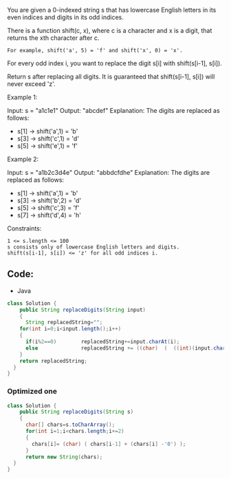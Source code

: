 You are given a 0-indexed string s that has lowercase English letters in its even indices and digits in its odd indices.

There is a function shift(c, x), where c is a character and x is a digit, that returns the xth character after c.

    For example, shift('a', 5) = 'f' and shift('x', 0) = 'x'.

For every odd index i, you want to replace the digit s[i] with shift(s[i-1], s[i]).

Return s after replacing all digits. It is guaranteed that shift(s[i-1], s[i]) will never exceed 'z'.

 

Example 1:

Input: s = "a1c1e1"
Output: "abcdef"
Explanation: The digits are replaced as follows:
- s[1] -> shift('a',1) = 'b'
- s[3] -> shift('c',1) = 'd'
- s[5] -> shift('e',1) = 'f'

Example 2:

Input: s = "a1b2c3d4e"
Output: "abbdcfdhe"
Explanation: The digits are replaced as follows:
- s[1] -> shift('a',1) = 'b'
- s[3] -> shift('b',2) = 'd'
- s[5] -> shift('c',3) = 'f'
- s[7] -> shift('d',4) = 'h'

 

Constraints:

    1 <= s.length <= 100
    s consists only of lowercase English letters and digits.
    shift(s[i-1], s[i]) <= 'z' for all odd indices i.

## Code:
- Java
```java
class Solution {
    public String replaceDigits(String input) 
    {
      String replacedString="";
    for(int i=0;i<input.length();i++)
    {
      if(i%2==0)        replacedString+=input.charAt(i);
      else              replacedString += ((char)  (  ((int)(input.charAt(i-1))) + (Integer.parseInt(""+input.charAt(i)))  ));
    }
    return replacedString;
  }  
}
```
### Optimized one
```java
class Solution {
    public String replaceDigits(String s) 
    {
      char[] chars=s.toCharArray();
      for(int i=1;i<chars.length;i+=2)
      {
        chars[i]= (char) ( chars[i-1] + (chars[i] -'0') );
      }
      return new String(chars);
  }  
}
```
